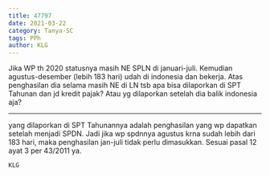 ```yaml
---
title: 47797
date: 2021-03-22
category: Tanya-SC
tags: PPh
author: KLG
---
```


Jika WP th 2020 statusnya masih NE SPLN di januari-juli. Kemudian agustus-desember (lebih 183 hari) udah di indonesia dan bekerja. Atas penghasilan dia selama masih NE di LN tsb apa bisa dilaporkan di SPT Tahunan dan jd kredit pajak? Atau yg dilaporkan setelah dia balik indonesia aja?

---

yang dilaporkan di SPT Tahunannya adalah penghasilan yang wp dapatkan setelah menjadi SPDN. Jadi jika wp spdnnya agustus krna sudah lebih dari 183 hari, maka penghasilan jan-juli tidak perlu dimasukkan. Sesuai pasal 12 ayat 3 per 43/2011 ya.

`KLG`
